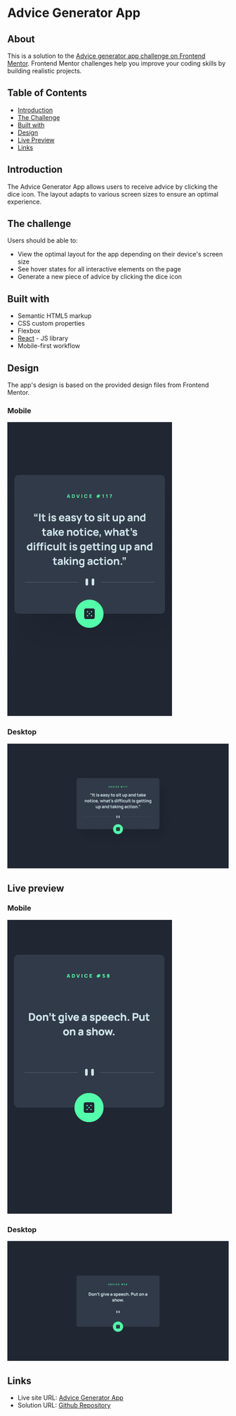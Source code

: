 # Advice Generator App

## About
This is a solution to the [Advice generator app challenge on Frontend Mentor](https://www.frontendmentor.io/challenges/advice-generator-app-QdUG-13db). Frontend Mentor challenges help you improve your coding skills by building realistic projects.

## Table of Contents
- [Introduction](#introduction)
- [The Challenge](#the-challenge)
- [Built with](#built-with)
- [Design](#design)
- [Live Preview](#live-preview)
- [Links](#links)

## Introduction
The Advice Generator App allows users to receive advice by clicking the dice icon. The layout adapts to various screen sizes to ensure an optimal experience.

## The challenge
Users should be able to:

- View the optimal layout for the app depending on their device's screen size
- See hover states for all interactive elements on the page
- Generate a new piece of advice by clicking the dice icon

## Built with
- Semantic HTML5 markup
- CSS custom properties
- Flexbox
- [React](https://reactjs.org/) - JS library
- Mobile-first workflow

## Design
The app's design is based on the provided design files from Frontend Mentor.

### Mobile
![](./design/mobile-design.jpg)

### Desktop
![](./design/desktop-design.jpg)

## Live preview
### Mobile
![](./preview/mobile_preview.png)
### Desktop
![](./preview/desktop_preview.png)

## Links
- Live site URL: [Advice Generator App](https://advice-generator-amy0h.netlify.app/)
- Solution URL: [Github Repository](https://github.com/amy0h/advice-generator-app) 
